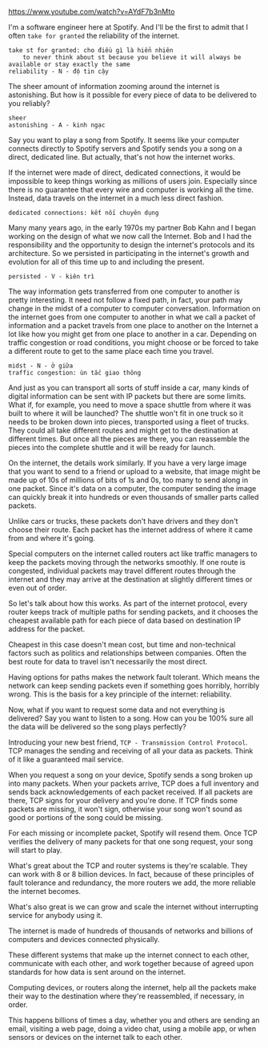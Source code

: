 https://www.youtube.com/watch?v=AYdF7b3nMto

I'm a software engineer here at Spotify.
And I'll be the first to admit that I often `take for granted` the reliability of the internet.

	take st for granted: cho điều gì là hiển nhiên
		to never think about st because you believe it will always be available or stay exactly the same
	reliability - N - độ tin cậy

The sheer amount of information zooming around the internet is astonishing.
But how is it possible for every piece of data to be delivered to you reliably?

	sheer
	astonishing - A - kinh ngạc

Say you want to play a song from Spotify.
It seems like your computer connects directly to Spotify servers and Spotify sends you a song on a direct, dedicated line.
But actually, that's not how the internet works.

If the internet were made of direct, dedicated connections, it would be impossible to keep things working as millions of users join.
Especially since there is no guarantee that every wire and computer is working all the time.
Instead, data travels on the internet in a much less direct fashion.

	dedicated connections: kết nối chuyên dụng

Many many years ago, in the early 1970s my partner Bob Kahn and I began working on the design of what we now call the Internet.
Bob and I had the responsibility and the opportunity to design the internet's protocols and its architecture.
So we persisted in participating in the internet's growth and evolution for all of this time up to and including the present.

	persisted - V - kiên trì

The way information gets transferred from one computer to another is pretty interesting.
It need not follow a fixed path, in fact, your path may change in the midst of a computer to computer conversation.
Information on the internet goes from one computer to another in what we call a packet of information and a packet travels from one place to another on the Internet a lot like how you might get from one place to another in a car.
Depending on traffic congestion or road conditions, you might choose or be forced to take a different route to get to the same place each time you travel.

	midst - N - ở giữa
	traffic congestion: ùn tắc giao thông

And just as you can transport all sorts of stuff inside a car, many kinds of digital information can be sent with IP packets but there are some limits.
What if, for example, you need to move a space shuttle from where it was built to where it will be launched?
The shuttle won't fit in one truck so it needs to be broken down into pieces, transported using a fleet of trucks.
They could all take different routes and might get to the destination at different times.
But once all the pieces are there, you can reassemble the pieces into the complete shuttle and it will be ready for launch.

On the internet, the details work similarly.
If you have a very large image that you want to send to a friend or upload to a website, that image might be made up of 10s of millions of bits of 1s and 0s, too many to send along in one packet.
Since it's data on a computer, the computer sending the image can quickly break it into hundreds or even thousands of
smaller parts called packets.

Unlike cars or trucks, these packets don't have drivers and they don't choose their route.
Each packet has the internet address of where it came from and where it's going.

Special computers on the internet called routers act like traffic managers to keep the packets moving through the networks smoothly.
If one route is congested, individual packets may travel different routes through the internet and they may arrive at the destination at slightly different times or even out of order.

So let's talk about how this works.
As part of the internet protocol, every router keeps track of multiple paths for sending packets, and it chooses the cheapest 
available path for each piece of data based on destination IP address for the packet.

Cheapest in this case doesn't mean cost, but time and non-technical factors such as politics and relationships between companies.
Often the best route for data to travel isn't necessarily the most direct.

Having options for paths makes the network fault tolerant.
Which means the network can keep sending packets even if something goes horribly, horribly wrong.
This is the basis for a key principle of the internet: reliability.

Now, what if you want to request some data and not everything is delivered? Say you want to listen to a song.
How can you be 100% sure all the data will be delivered so the song plays perfectly?

Introducing your new best friend, `TCP - Transmission Control Protocol`.
TCP manages the sending and receiving of all your data as packets. Think of it like a guaranteed mail service.

When you request a song on your device, Spotify sends a song broken up into many packets.
When your packets arrive, TCP does a full inventory and sends back acknowledgements of each packet received.
If all packets are there, TCP signs for your delivery and you're done.
If TCP finds some packets are missing, it won't sign, otherwise your song won't sound as good or portions of the song could be missing.

For each missing or incomplete packet, Spotify will resend them.
Once TCP verifies the delivery of many packets for that one song request, your song will start to play.

What's great about the TCP and router systems is they're scalable.
They can work with 8 or 8 billion devices.
In fact, because of these principles of fault tolerance and redundancy, the more routers we add, the more reliable the internet becomes.

What's also great is we can grow and scale the internet without interrupting service for anybody using it.

The internet is made of hundreds of thousands of networks and billions of computers and devices connected physically.

These different systems that make up the internet connect to each other, communicate with each other, and work together because of agreed upon standards for how data is sent around on the internet.

Computing devices, or routers along the internet, help all the packets make their way to the destination where they're reassembled, if necessary, in order.

This happens billions of times a day, whether you and others are sending an email, visiting a web page, doing a video chat, using a mobile app, or when sensors or devices on the internet talk to each other.